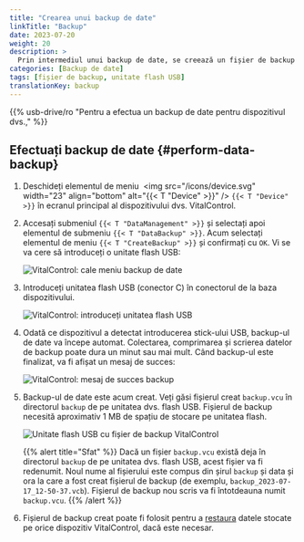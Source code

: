 ```yaml
---
title: "Crearea unui backup de date"
linkTitle: "Backup"
date: 2023-07-20
weight: 20
description: >
  Prin intermediul unui backup de date, se creează un fișier de backup care conține toate datele stocate pe dispozitivul VitalControl.
categories: [Backup de date]
tags: [fișier de backup, unitate flash USB]
translationKey: backup
---
```

{{% usb-drive/ro "Pentru a efectua un backup de date pentru dispozitivul dvs.," %}}

## Efectuați backup de date {#perform-data-backup}

1. Deschideți elementul de meniu &nbsp;<img src="/icons/device.svg" width="23" align="bottom" alt="{{< T "Device" >}}" /> `{{< T "Device" >}}` în ecranul principal al dispozitivului dvs. VitalControl.

2. Accesați submeniul `{{< T "DataManagement" >}}` și selectați apoi elementul de submeniu `{{< T "DataBackup" >}}`. Acum selectați elementul de meniu `{{< T "CreateBackup" >}}` și confirmați cu `OK`. Vi se va cere să introduceți o unitate flash USB:

   ![VitalControl: cale meniu backup de date](../images/backup.png "Accesați backup de date")

3. Introduceți unitatea flash USB (conector C) în conectorul de la baza dispozitivului.

   ![VitalControl: introduceți unitatea flash USB](/images/firmware/update/plug-in-dual-usb-stick.svg "Introduceți unitatea flash USB")

4. Odată ce dispozitivul a detectat introducerea stick-ului USB, backup-ul de date va începe automat. Colectarea, comprimarea și scrierea datelor de backup poate dura un minut sau mai mult. Când backup-ul este finalizat, va fi afișat un mesaj de succes:

   ![VitalControl: mesaj de succes backup](../images/backup-done.png "Succes backup de date")

5. Backup-ul de date este acum creat. Veți găsi fișierul creat `backup.vcu` în directorul `backup` de pe unitatea dvs. flash USB. Fișierul de backup necesită aproximativ 1 MB de spațiu de stocare pe unitatea flash.

   ![Unitate flash USB cu fișier de backup VitalControl](../images/backup-file.png "Unitate flash USB cu fișier de backup")

   {{% alert title="Sfat" %}}
  Dacă un fișier `backup.vcu` există deja în directorul `backup` de pe unitatea dvs. flash USB, acest fișier va fi redenumit. Noul nume al fișierului este compus din șirul `backup` și data și ora la care a fost creat fișierul de backup (de exemplu, `backup_2023-07-17_12-50-37.vcb`). Fișierul de backup nou scris va fi întotdeauna numit `backup.vcu`.
    {{% /alert %}}


6. Fișierul de backup creat poate fi folosit pentru a [restaura](../restore) datele stocate pe orice dispozitiv VitalControl, dacă este necesar.
